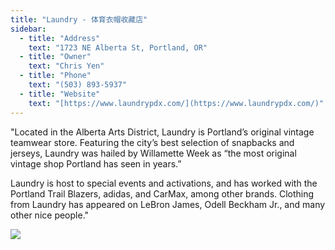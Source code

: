 ```yaml
---
title: "Laundry - 体育衣帽收藏店"
sidebar:
  - title: "Address"
    text: "1723 NE Alberta St, Portland, OR"
  - title: "Owner"
    text: "Chris Yen"
  - title: "Phone"
    text: "(503) 893-5937"
  - title: "Website"
    text: "[https://www.laundrypdx.com/](https://www.laundrypdx.com/)"
---
```


"Located in the Alberta Arts District, Laundry is Portland’s original vintage teamwear store. Featuring the city’s best selection of snapbacks and jerseys, Laundry was hailed by Willamette Week as “the most original vintage shop Portland has seen in years.”

Laundry is host to special events and activations, and has worked with the Portland Trail Blazers, adidas, and CarMax, among other brands. Clothing from Laundry has appeared on LeBron James, Odell Beckham Jr., and many other nice people."

![](https://res.cloudinary.com/dhngj18do/image/upload/f_auto,q_auto/v1/images/communities/laundrypdx)
